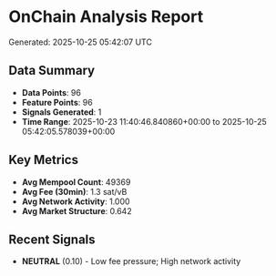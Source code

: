 # OnChain Analysis Report
Generated: 2025-10-25 05:42:07 UTC

## Data Summary
- **Data Points**: 96
- **Feature Points**: 96
- **Signals Generated**: 1
- **Time Range**: 2025-10-23 11:40:46.840860+00:00 to 2025-10-25 05:42:05.578039+00:00

## Key Metrics
- **Avg Mempool Count**: 49369
- **Avg Fee (30min)**: 1.3 sat/vB
- **Avg Network Activity**: 1.000
- **Avg Market Structure**: 0.642

## Recent Signals
- **NEUTRAL** (0.10) - Low fee pressure; High network activity
